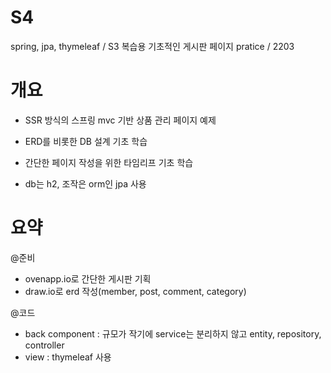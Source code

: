 # S4
spring, jpa, thymeleaf / S3 복습용 기초적인 게시판 페이지 pratice / 2203

# 개요
- SSR 방식의 스프링 mvc 기반 상품 관리 페이지 예제

- ERD를 비롯한 DB 설계 기초 학습

- 간단한 페이지 작성을 위한 타임리프 기초 학습

- db는 h2, 조작은 orm인 jpa 사용

# 요약
@준비
- ovenapp.io로 간단한 게시판 기획
- draw.io로 erd 작성(member, post, comment, category) 

@코드
- back component : 규모가 작기에 service는 분리하지 않고 entity, repository, controller
- view : thymeleaf 사용 

